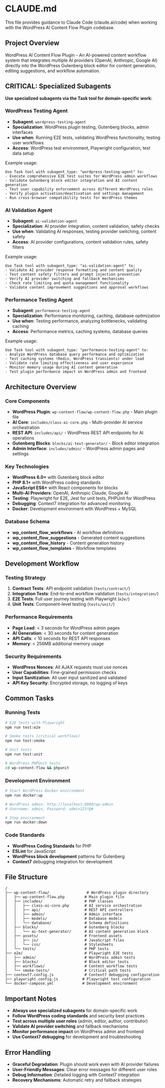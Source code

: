 # CLAUDE.md

This file provides guidance to Claude Code (claude.ai/code) when working with the WordPress AI Content Flow Plugin codebase.

## Project Overview

WordPress AI Content Flow Plugin - An AI-powered content workflow system that integrates multiple AI providers (OpenAI, Anthropic, Google AI) directly into the WordPress Gutenberg block editor for content generation, editing suggestions, and workflow automation.

## CRITICAL: Specialized Subagents

**Use specialized subagents via the Task tool for domain-specific work:**

### WordPress Testing Agent
- **Subagent**: `wordpress-testing-agent`
- **Specialization**: WordPress plugin testing, Gutenberg blocks, admin interfaces
- **Use when**: Running E2E tests, validating WordPress functionality, testing user workflows
- **Access**: WordPress test environment, Playwright configuration, test data setup

Example usage:
```
Use Task tool with subagent_type: "wordpress-testing-agent" to:
- Execute comprehensive E2E test suites for WordPress admin workflows
- Validate Gutenberg block editor integration and AI content generation
- Test user capability enforcement across different WordPress roles
- Verify plugin activation/deactivation and settings management
- Run cross-browser compatibility tests for WordPress themes
```

### AI Validation Agent  
- **Subagent**: `ai-validation-agent`
- **Specialization**: AI provider integration, content validation, safety checks
- **Use when**: Validating AI responses, testing provider switching, content safety
- **Access**: AI provider configurations, content validation rules, safety filters

Example usage:
```
Use Task tool with subagent_type: "ai-validation-agent" to:
- Validate AI provider response formatting and content quality
- Test content safety filters and prompt injection prevention
- Verify AI provider switching and fallback mechanisms
- Check rate limiting and quota management functionality
- Validate content improvement suggestions and approval workflows
```

### Performance Testing Agent
- **Subagent**: `performance-testing-agent` 
- **Specialization**: Performance monitoring, caching, database optimization
- **Use when**: Testing performance, analyzing bottlenecks, validating caching
- **Access**: Performance metrics, caching systems, database queries

Example usage:
```
Use Task tool with subagent_type: "performance-testing-agent" to:
- Analyze WordPress database query performance and optimization
- Test caching systems (Redis, WordPress transients) under load
- Validate rate limiting effectiveness and user experience
- Monitor memory usage during AI content generation
- Test plugin performance impact on WordPress admin and frontend
```

## Architecture Overview

### Core Components
- **WordPress Plugin**: `wp-content-flow/wp-content-flow.php` - Main plugin file
- **AI Core**: `includes/class-ai-core.php` - Multi-provider AI service orchestration
- **REST API**: `includes/api/` - WordPress REST API endpoints for AI operations
- **Gutenberg Blocks**: `blocks/ai-text-generator/` - Block editor integration
- **Admin Interface**: `includes/admin/` - WordPress admin pages and settings

### Key Technologies
- **WordPress 6.0+** with Gutenberg block editor
- **PHP 8.1+** with WordPress coding standards
- **JavaScript ES6+** with React components for blocks
- **Multi-AI Providers**: OpenAI, Anthropic Claude, Google AI
- **Testing**: Playwright for E2E, Jest for unit tests, PHPUnit for WordPress
- **Debugging**: Context7 integration for advanced monitoring
- **Docker**: Development environment with WordPress + MySQL

### Database Schema
- **wp_content_flow_workflows** - AI workflow definitions
- **wp_content_flow_suggestions** - Generated content suggestions  
- **wp_content_flow_history** - Content generation history
- **wp_content_flow_templates** - Workflow templates

## Development Workflow

### Testing Strategy
1. **Contract Tests**: API endpoint validation (`tests/contract/`)
2. **Integration Tests**: End-to-end workflow validation (`tests/integration/`)
3. **E2E Tests**: Full user journey testing with Playwright (`e2e/`)
4. **Unit Tests**: Component-level testing (`tests/unit/`)

### Performance Requirements
- **Page Load**: < 3 seconds for WordPress admin pages
- **AI Generation**: < 30 seconds for content generation
- **API Calls**: < 10 seconds for REST API responses
- **Memory**: < 256MB additional memory usage

### Security Requirements
- **WordPress Nonces**: All AJAX requests must use nonces
- **User Capabilities**: Fine-grained permission checks
- **Input Sanitization**: All user input sanitized and validated
- **API Key Security**: Encrypted storage, no logging of keys

## Common Tasks

### Running Tests
```bash
# E2E tests with Playwright
npm run test:e2e

# Smoke tests (critical workflows)
npm run test:smoke

# Unit tests
npm run test:unit

# WordPress PHPUnit tests
cd wp-content-flow && phpunit
```

### Development Environment
```bash
# Start WordPress Docker environment
npm run docker:up

# WordPress admin: http://localhost:8080/wp-admin
# Username: admin, Password: admin123!@#

# Stop environment
npm run docker:down
```

### Code Standards
- **WordPress Coding Standards** for PHP
- **ESLint** for JavaScript
- **WordPress block development** patterns for Gutenberg
- **Context7** debugging integration for development

## File Structure
```
/
├── wp-content-flow/                 # WordPress plugin directory
│   ├── wp-content-flow.php         # Main plugin file
│   ├── includes/                   # PHP classes
│   │   ├── class-ai-core.php       # AI service orchestration
│   │   ├── api/                    # REST API controllers  
│   │   ├── admin/                  # Admin interface
│   │   ├── models/                 # Database models
│   │   └── database/               # Schema definitions
│   ├── blocks/                     # Gutenberg blocks
│   │   └── ai-text-generator/      # AI content generation block
│   ├── assets/                     # Frontend assets
│   │   ├── js/                     # JavaScript files
│   │   └── css/                    # Stylesheets
│   └── tests/                      # PHP tests
├── e2e/                            # Playwright E2E tests
│   ├── admin/                      # WordPress admin tests
│   ├── blocks/                     # Block editor tests
│   ├── workflows/                  # Content workflow tests
│   └── smoke-tests/                # Critical path tests
├── context7.config.js              # Context7 debugging configuration
├── playwright.config.js           # Playwright test configuration
└── docker-compose.yml             # Development environment
```

## Important Notes

- **Always use specialized subagents** for domain-specific work
- **Follow WordPress coding standards** and security best practices
- **Test across multiple user roles** (admin, editor, author, contributor)
- **Validate AI provider switching** and fallback mechanisms
- **Monitor performance impact** on WordPress admin and frontend
- **Use Context7 debugging** for development and troubleshooting

## Error Handling

- **Graceful Degradation**: Plugin should work even with AI provider failures
- **User-Friendly Messages**: Clear error messages for different user roles
- **Debug Information**: Detailed logging with Context7 integration
- **Recovery Mechanisms**: Automatic retry and fallback strategies